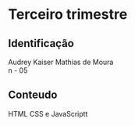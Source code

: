 # Terceiro trimestre 

## Identificação
Audrey Kaiser Mathias de Moura  
n - 05

## Conteudo
HTML CSS e JavaScriptt
